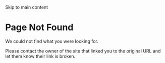 

Skip to main content

# Page Not Found

We could not find what you were looking for.

Please contact the owner of the site that linked you to the original URL and let them know their link is broken.

